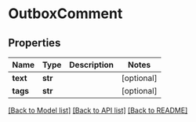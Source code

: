 # OutboxComment

## Properties
Name | Type | Description | Notes
------------ | ------------- | ------------- | -------------
**text** | **str** |  | [optional] 
**tags** | **str** |  | [optional] 

[[Back to Model list]](../README.md#documentation-for-models) [[Back to API list]](../README.md#documentation-for-api-endpoints) [[Back to README]](../README.md)


